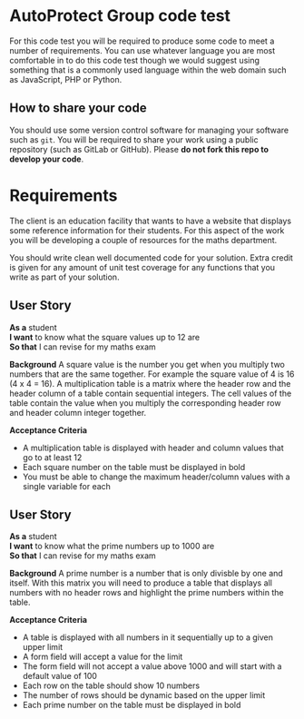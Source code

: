 # AutoProtect Group code test

For this code test you will be required to produce some code to meet a number of
requirements. You can use whatever language you are most comfortable in to do
this code test though we would suggest using something that is a commonly used
language within the web domain such as JavaScript, PHP or Python.

## How to share your code

You should use some version control software for managing your software such as
`git`. You will be required to share your work using a public repository (such
as GitLab or GitHub). Please **do not fork this repo to develop your code**.

# Requirements

The client is an education facility that wants to have a website that displays
some reference information for their students. For this aspect of the work you
will be developing a couple of resources for the maths department.

You should write clean well documented code for your solution. Extra credit is
given for any amount of unit test coverage for any functions that you write as
part of your solution.

## User Story

**As a** student  
**I want** to know what the square values up to 12 are  
**So that** I can revise for my maths exam

**Background** A square value is the number you get when you multiply two
numbers that are the same together. For example the square value of 4 is 16 (4 x
4 = 16). A multiplication table is a matrix where the header row and the header
column of a table contain sequential integers. The cell values of the table
contain the value when you multiply the corresponding header row and header
column integer together.

**Acceptance Criteria**
- A multiplication table is displayed with header and column values that go to
  at least 12
- Each square number on the table must be displayed in bold
- You must be able to change the maximum header/column values with a single
  variable for each

## User Story

**As a** student  
**I want** to know what the prime numbers up to 1000 are  
**So that** I can revise for my maths exam

**Background** A prime number is a number that is only divisble by one and
itself. With this matrix you will need to produce a table that displays all
numbers with no header rows and highlight the prime numbers within the table.

**Acceptance Criteria**
- A table is displayed with all numbers in it sequentially up to a given upper
  limit
- A form field will accept a value for the limit
- The form field will not accept a value above 1000 and will start with a
  default value of 100
- Each row on the table should show 10 numbers
- The number of rows should be dynamic based on the upper limit
- Each prime number on the table must be displayed in bold